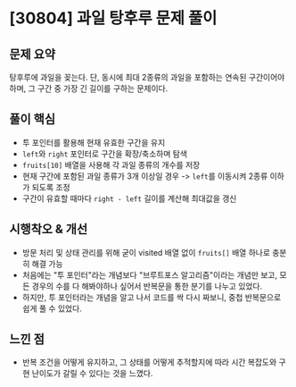 # [30804] 과일 탕후루 문제 풀이

## 문제 요약
탕후루에 과일을 꽂는다.
단, 동시에 최대 2종류의 과일을 포함하는 연속된 구간이어야 하며, 그 구간 중 가장 긴 길이를 구하는 문제이다.

## 풀이 핵심
- 투 포인터를 활용해 현재 유효한 구간을 유지
- `left`와 `right` 포인터로 구간을 확장/축소하며 탐색
- `fruits[10]` 배열을 사용해 각 과일 종류의 개수를 저장
- 현재 구간에 포함된 과일 종류가 3개 이상일 경우 -> `left`를 이동시켜 2종류 이하가 되도록 조정
- 구간이 유효할 때마다 `right - left` 길이를 계산해 최대값을 갱신

## 시행착오 & 개선
- 방문 처리 및 상태 관리를 위해 굳이 visited 배열 없이 `fruits[]` 배열 하나로 충분히 해결 가능
- 처음에는 "투 포인터"라는 개념보다 "브루트포스 알고리즘"이라는 개념만 보고, 모든 경우의 수를 다 해봐야하나 싶어서 반복문을 통한 분기를 나누고 있었다.
- 하지만, 투 포인터라는 개념을 알고 나서 코드를 싹 다시 짜보니, 중첩 반복문으로 쉽게 풀 수 있었다.

## 느낀 점
- 반복 조건을 어떻게 유지하고, 그 상태를 어떻게 추적할지에 따라 시간 복잡도와 구현 난이도가 갈릴 수 있다는 것을 느꼈다.